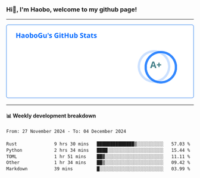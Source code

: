 <!--<h2 align="center"> Hi👋, I'm Haobo, welcome to my github page! </h2>-->
### Hi👋, I'm Haobo, welcome to my github page!
-------

<img href="https://github.com/HaoboGu" src="assets/stats.svg" alt="github stats" /> 

-------

#### 📊 **Weekly development breakdown**
<!--START_SECTION:waka-->

```txt
From: 27 November 2024 - To: 04 December 2024

Rust              9 hrs 30 mins   ██████████████▒░░░░░░░░░░   57.03 %
Python            2 hrs 34 mins   ████░░░░░░░░░░░░░░░░░░░░░   15.44 %
TOML              1 hr 51 mins    ██▓░░░░░░░░░░░░░░░░░░░░░░   11.11 %
Other             1 hr 34 mins    ██▒░░░░░░░░░░░░░░░░░░░░░░   09.42 %
Markdown          39 mins         █░░░░░░░░░░░░░░░░░░░░░░░░   03.99 %
```

<!--END_SECTION:waka-->
<!--
backup url: https://github-readme-status-dusky-ten.vercel.app/api?username=HaoboGu&count_private=true&show_icons=true&theme=transparent&border_color=2f80ed
-->
<!--
**HaoboGu/HaoboGu** is a ✨ _special_ ✨ repository because its `README.md` (this file) appears on your GitHub profile.

Here are some ideas to get you started:

- 🔭 I’m currently working on AI-assisted programming tools
- 🌱 I’m currently learning ...
- 👯 I’m looking to collaborate on ...
- 🤔 I’m looking for help with ...
- 💬 Ask me about ...
- 📫 How to reach me: ...
- 😄 Pronouns: ...
- ⚡ Fun fact: ...
-->
